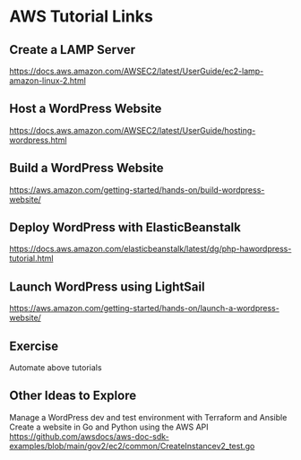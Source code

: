 # AWS Tutorial Links

## Create a LAMP Server
https://docs.aws.amazon.com/AWSEC2/latest/UserGuide/ec2-lamp-amazon-linux-2.html

## Host a WordPress Website
https://docs.aws.amazon.com/AWSEC2/latest/UserGuide/hosting-wordpress.html

## Build a WordPress Website
https://aws.amazon.com/getting-started/hands-on/build-wordpress-website/

## Deploy WordPress with ElasticBeanstalk
https://docs.aws.amazon.com/elasticbeanstalk/latest/dg/php-hawordpress-tutorial.html

## Launch WordPress using LightSail
https://aws.amazon.com/getting-started/hands-on/launch-a-wordpress-website/

## Exercise
Automate above tutorials

## Other Ideas to Explore
Manage a WordPress dev and test environment with Terraform and Ansible
Create a website in Go and Python using the AWS API
https://github.com/awsdocs/aws-doc-sdk-examples/blob/main/gov2/ec2/common/CreateInstancev2_test.go
